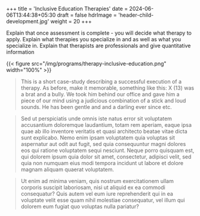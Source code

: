 +++
title = 'Inclusive Education Therapies'
date = 2024-06-06T13:44:38+05:30
draft = false
hdrImage = 'header-child-development.jpg'
weight = 20
+++

Explain that once assessment is complete - you will decide what therapy to apply. Explain what therapies you specialize in and as well as what you specialize in. Explain that therapists are professionals and give quantitative information

{{< figure src="/img/programs/therapy-inclusive-education.png" width="100%" >}}

> This is a short case-study describing a successful execution of a therapy. As before, make it memorable, something like this: X (13) was a brat and a bully. We took him behind our office and gave him a piece of our mind using a judicious combination of a stick and loud sounds. He has been gentle and and a darling ever since etc.

> Sed ut perspiciatis unde omnis iste natus error sit voluptatem accusantium doloremque laudantium, totam rem aperiam, eaque ipsa quae ab illo inventore veritatis et quasi architecto beatae vitae dicta sunt explicabo. Nemo enim ipsam voluptatem quia voluptas sit aspernatur aut odit aut fugit, sed quia consequuntur magni dolores eos qui ratione voluptatem sequi nesciunt. Neque porro quisquam est, qui dolorem ipsum quia dolor sit amet, consectetur, adipisci velit, sed quia non numquam eius modi tempora incidunt ut labore et dolore magnam aliquam quaerat voluptatem.

> Ut enim ad minima veniam, quis nostrum exercitationem ullam corporis suscipit laboriosam, nisi ut aliquid ex ea commodi consequatur? Quis autem vel eum iure reprehenderit qui in ea voluptate velit esse quam nihil molestiae consequatur, vel illum qui dolorem eum fugiat quo voluptas nulla pariatur?
